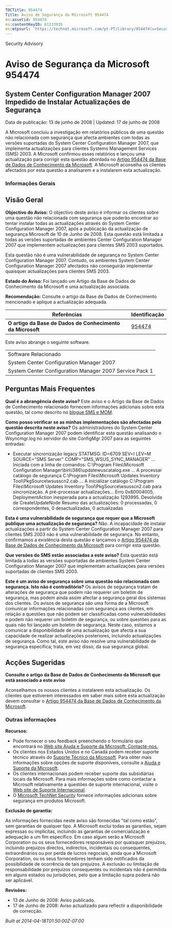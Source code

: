 ```yaml
---
TOCTitle: 954474
Title: Aviso de Segurança da Microsoft 954474
ms:assetid: 954474
ms:contentKeyID: 61233935
ms:mtpsurl: 'https://technet.microsoft.com/pt-PT/library/954474(v=Security.10)'
---
```


Security Advisory

Aviso de Segurança da Microsoft 954474
======================================

System Center Configuration Manager 2007 Impedido de Instalar Actualizações de Segurança
----------------------------------------------------------------------------------------

Data de publicação: 13 de junho de 2008 | Updated: 17 de junho de 2008

A Microsoft concluiu a investigação em relatórios públicos de uma questão não relacionada com segurança que afecta ambientes com todas as versões suportadas do System Center Configuration Manager 2007, que implementa actualizações para clientes Systems Management Services (SMS) 2003. A Microsoft confirmou esses relatórios e lançou uma actualização para corrigir esta questão abordada no [Artigo 954474 da Base de Dados de Conhecimento da Microsoft](http://support.microsoft.com/kb/954474). A Microsoft aconselha os clientes afectados por esta questão a analisarem e a instalarem esta actualização.

### Informações Gerais

Visão Geral
-----------

<span></span>
**Objectivo do Aviso:** O objectivo deste aviso é informar os clientes sobre uma questão não relacionada com segurança que poderão encontrar ao tentar instalar todas as actualizações através do System Center Configuration Manager 2007, após a publicação da actualização de segurança Microsoft de 10 de Junho de 2008. Esta questão está limitada a todas as versões suportadas de ambientes Center Configuration Manager 2007 que implementem actualizações para clientes SMS 2003 suportados.

Esta questão não é uma vulnerabilidade de segurança no System Center Configuration Manager 2007. Contudo, os ambientes System Center Configuration Manager 2007 afectados não conseguirão implementar quaisquer actualizações para clientes SMS 2003.

**Estado do Aviso:** Foi lançado um Artigo da Base de Dados de Conhecimento da Microsoft e uma actualização associada.

**Recomendação:** Consulte o artigo da Base de Dados de Conhecimento mencionado e aplique a actualização adequada.

| Referências                                                | Identificação                                    |
|------------------------------------------------------------|--------------------------------------------------|
| **O artigo da Base de Dados de Conhecimento da Microsoft** | [954474](http://support.microsoft.com/kb/954474) |

Este aviso abrange o seguinte software.

|                                                         |
|---------------------------------------------------------|
| Software Relacionado                                    |
| System Center Configuration Manager 2007                |
| System Center Configuration Manager 2007 Service Pack 1 |

Perguntas Mais Frequentes
-------------------------

<span></span>
**Qual é a abrangência deste aviso?**
Este aviso e o Artigo da Base de Dados de Conhecimento relacionado fornecem informações adicionais sobre esta questão, tal como descrito no [blogue SMS e MOM](http://blogs.technet.com/smsandmom/archive/2008/06/12/wsus-offline-scan-catalog-fails-to-sync-on-configmgr-2007.aspx).

**Como posso verificar se as minhas implementações são afectadas pela questão descrita neste aviso?**
Os administradores do System Center Configuration Manager 2007 podem identificar esta questão analisando o Wsyncmgr.log no servidor do site ConfigMgr 2007 para as seguintes entradas:

-   Executar sincronização legacy
    STATMSG: ID=6709 SEV=I LEV=M SOURCE="SMS Server" COMP="SMS\_WSUS\_SYNC\_MANAGER" …
    Iniciada com a linha de comandos: C:\\Program Files\\Microsoft Configuration Manager\\bin\\i386\\updatewuscatalog.exe …
    A processar catálogo de segurança C:\\Program Files\\Microsoft Updates Inventory Tool\\PkgSource\\wsusscn2.cab ...
    A inicializar catálogo C:\\Program Files\\Microsoft Updates Inventory Tool\\PkgSource\\wsusscn2.cab para sincronização.
    A pré-processar actualizações...
    Erro 0x80004005, DeploymentAction inesperada para a actualização 1293995. Devolvida de CreateUpdateNode
    Resumo das actualizações: 0 processadas, 0 correspondentes, 0 desactualizadas, 0 actualizadas

**Esta é uma vulnerabilidade de segurança que requer que a Microsoft publique uma actualização de segurança?**
Não. A incapacidade de instalar actualizações a partir do System Center Configuration Manager 2007 para clientes SMS 2003 não é uma vulnerabilidade de segurança. No entanto, confirmamos a existência desta questão e lançamos o [Artigo 954474 da Base de Dados de Conhecimento da Microsoft](http://support.microsoft.com/kb/954474) para corrigir esta questão.

**Que versões do SMS estão associadas a este aviso?**
Esta questão está limitada a todas as versões suportadas de ambientes System Center Configuration Manager 2007 que implementam actualizações para versões suportadas de clientes SMS 2003.

**Este é um aviso de segurança sobre uma questão não relacionada com segurança. Isto não é contraditório?**
Os avisos de segurança tratam de alterações de segurança que podem não requerer um boletim de segurança, mas podem ainda assim afectar a segurança geral dos sistemas dos clientes. Os avisos de segurança são uma forma de a Microsoft comunicar informações relacionadas com segurança aos clientes, em relação a questões que não podem ser classificadas como vulnerabilidades e podem não requerer um boletim de segurança, ou sobre questões para as quais não foi lançado um boletim de segurança. Neste caso, estamos a comunicar a disponibilidade de uma actualização que afecta a sua capacidade de realizar actualizações posteriores, incluindo actualizações de segurança. Como tal, este aviso não resolve uma vulnerabilidade de segurança específica; trata, em vez disso, da sua segurança global.

Acções Sugeridas
----------------

<span></span>
**Consulte o artigo da Base de Dados de Conhecimento da Microsoft que está associado a este aviso**

Aconselhamos os nossos clientes a instalarem esta actualização. Os clientes que estiverem interessados em saber mais sobre esta actualização devem consultar o [Artigo 954474 da Base de Dados de Conhecimento da Microsoft](http://support.microsoft.com/kb/954474).

### Outras informações

**Recursos:**

-   Pode fornecer o seu feedback preenchendo o formulário que encontrará no [Web site Ajuda e Suporte da Microsoft: Contacte-nos.](https://support.microsoft.com/common/survey.aspx?scid=sw;en;1257&amp;showpage=1&amp;ws=technet&amp;sd=tech)
-   Os clientes nos Estados Unidos e no Canadá podem receber suporte técnico através do [Suporte Técnico da Microsoft](http://go.microsoft.com/fwlink/?linkid=21131). Para obter mais informações sobre opções de suporte disponíveis, consulte a [Ajuda e Suporte da Microsoft](http://support.microsoft.com/).
-   Os clientes internacionais podem receber suporte das subsidiárias locais da Microsoft. Para mais informações sobre como contactar a Microsoft relativamente a questões de suporte internacional, visite o [Web site de Suporte Internacional](http://go.microsoft.com/fwlink/?linkid=21155).
-   O [Microsoft TechNet Security](http://go.microsoft.com/fwlink/?linkid=21132) fornece informações adicionais sobre segurança em produtos Microsoft.

**Exclusão de garantia:**

As informações fornecidas neste aviso são fornecidas "tal como estão", sem garantias de qualquer tipo. A Microsoft exclui todas as garantias, sejam expressas ou implícitas, incluindo as garantias de comercialização e adequação a um fim específico. Em caso algum serão a Microsoft Corporation ou os seus fornecedores responsáveis por quaisquer prejuízos, incluindo prejuízos directos, indirectos, incidentais ou consequentes, extraordinários ou por perda de lucros negociais, ainda que a Microsoft Corporation, ou os seus fornecedores tenham sido notificados da possibilidade de ocorrência de tais prejuízos. A exclusão ou limitação de responsabilidade por prejuízos consequentes ou incidentais não é permitida em alguns estados ou jurisdições, pelo que a limitação supra poderá não ser aplicável.

**Revisões:**

-   13 de Junho de 2008: Aviso publicado.
-   17 de Junho de 2008: Aviso actualizado para reflectir a disponibilidade de correcção.

*Built at 2014-04-18T01:50:00Z-07:00*

